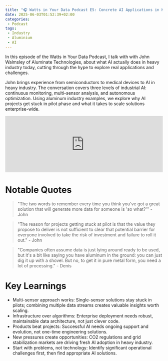 ```yaml
---
title: "🎧 Watts in Your Data Podcast E5: Concrete AI Applications in Heavy Industry with John Walmsley"
date: 2025-06-03T01:52:39+02:00
categories: 
 - Podcast
tags: 
 - Industry
 - Aluminium
 - AI
---
```


In this episode of the Watts in Your Data Podcast, I talk with with John Walmsley of Aluminate Technologies, about what AI actually does in heavy industry today, cutting through the hype to explore real applications and challenges.

John brings experience from semiconductors to medical devices to AI in heavy industry. The conversation covers three levels of industrial AI: continuous monitoring, multi-sensor analysis, and autonomous optimization. Using aluminum industry examples, we explore why AI projects get stuck in pilot phase and what it takes to scale solutions enterprise-wide.

<iframe width="100%" height="180" frameborder="no" scrolling="no" seamless="" src="https://share.transistor.fm/e/6614228d"></iframe>

# Notable Quotes

> "The two words to remember every time you think you've got a great solution that will generate more data for someone is 'so what?'" - John


> "The reason for projects getting stuck at pilot is that the value they propose to deliver is not sufficient to clear that potential barrier for everyone involved to take the risk of investment and failure to roll it out." - John


> "Companies often assume data is just lying around ready to be used, but it's a bit like saying you have aluminum in the ground: you can just dig it up with a shovel. But no, to get it in pure metal form, you need a lot of processing." - Denis

# Key Learnings

* Multi-sensor approach works: Single-sensor solutions stay stuck in pilots; combining multiple data streams creates valuable insights worth scaling.
* Infrastructure over algorithms: Enterprise deployment needs robust, maintainable data architecture, not just clever code.
* Products beat projects: Successful AI needs ongoing support and evolution, not one-time engineering solutions.
* New pressures create opportunities: CO2 regulations and grid stabilization markets are driving fresh AI adoption in heavy industry.
* Start with problems, not technology: Identify significant operational challenges first, then find appropriate AI solutions.
